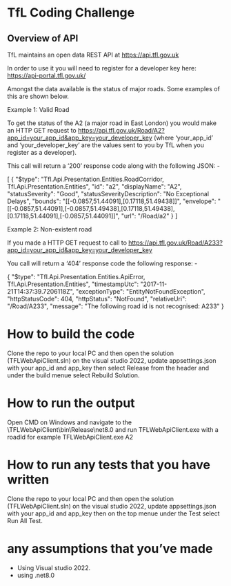 # TfL Coding Challenge
## Overview of API

TfL maintains an open data REST API at https://api.tfl.gov.uk 

In order to use it you will need to register for a developer key here: https://api-portal.tfl.gov.uk/ 

Amongst the data available is the status of major roads. Some examples of this are shown below.

Example 1: Valid Road 

To get the status of the A2 (a major road in East London) you would make an HTTP GET request to https://api.tfl.gov.uk/Road/A2?app_id=your_app_id&app_key=your_developer_key
(where ‘your_app_id’ and ‘your_developer_key’ are the values sent to you by TfL when you register as a developer).

This call will return a ‘200’ response code along with the following JSON: -

[
  {
    "$type": "Tfl.Api.Presentation.Entities.RoadCorridor, Tfl.Api.Presentation.Entities",
    "id": "a2",
    "displayName": "A2",
    "statusSeverity": "Good",
    "statusSeverityDescription": "No Exceptional Delays",
    "bounds": "[[-0.0857,51.44091],[0.17118,51.49438]]",
    "envelope": "[[-0.0857,51.44091],[-0.0857,51.49438],[0.17118,51.49438],[0.17118,51.44091],[-0.0857,51.44091]]",
    "url": "/Road/a2"
  }
]

Example 2: Non-existent road

If you made a HTTP GET request to call to https://api.tfl.gov.uk/Road/A233?app_id=your_app_id&app_key=your_developer_key

You call will return a ‘404’ response code the following response: -

{
  "$type": "Tfl.Api.Presentation.Entities.ApiError, Tfl.Api.Presentation.Entities",
  "timestampUtc": "2017-11-21T14:37:39.7206118Z",
  "exceptionType": "EntityNotFoundException",
  "httpStatusCode": 404,
  "httpStatus": "NotFound",
  "relativeUri": "/Road/A233",
  "message": "The following road id is not recognised: A233"
}


#	How to build the code
Clone the repo to your local PC and then open the solution (TFLWebApiClient.sln) on the visual studio 2022, update appsettings.json with your app_id and app_key then select Release from the header and under the build menue select Rebuild Solution.
#	How to run the output
Open CMD on Windows and navigate to the \TFLWebApiClient\bin\Release\net8.0 and run TFLWebApiClient.exe with a roadId for example TFLWebApiClient.exe A2
#	How to run any tests that you have written
Clone the repo to your local PC and then open the solution (TFLWebApiClient.sln) on the visual studio 2022, update appsettings.json with your app_id and app_key then on the top  menue under the Test select Run All Test.
#	any assumptions that you’ve made
- Using Visual studio 2022.
- using .net8.0
